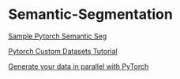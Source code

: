 # Semantic-Segmentation

[Sample Pytorch Semantic Seg](https://medium.com/analytics-vidhya/pytorch-implementation-of-semantic-segmentation-for-single-class-from-scratch-81f96643c98c)

[Pytorch Custom Datasets Tutorial](https://github.com/utkuozbulak/pytorch-custom-dataset-examples)

[Generate your data in parallel with PyTorch](https://stanford.edu/~shervine/blog/pytorch-how-to-generate-data-parallel)
